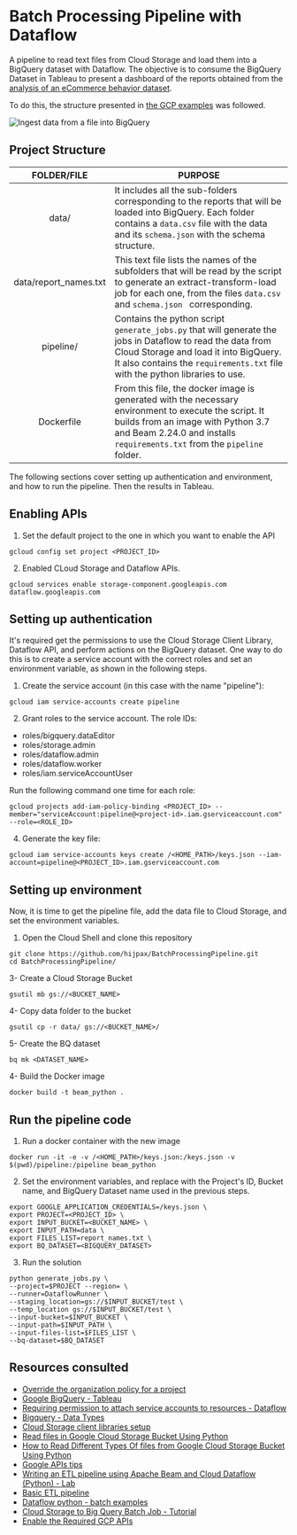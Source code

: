 # Batch Processing Pipeline with Dataflow
A pipeline to read text files from Cloud Storage and load them into a BigQuery dataset with Dataflow. The objective is to consume the BigQuery Dataset in Tableau to present a dashboard of the reports obtained from the [analysis of an eCommerce behavior dataset](https://github.com/hijpax/SparkPractice).

To do this, the structure presented in [the GCP examples](https://github.com/GoogleCloudPlatform/professional-services/tree/main/examples/dataflow-python-examples/batch-examples/cookbook-examples) was followed.

![Ingest data from a file into BigQuery](https://raw.githubusercontent.com/GoogleCloudPlatform/professional-services/main/examples/dataflow-python-examples/batch-examples/cookbook-examples/img/csv_file_to_bigquery.png)

## Project Structure
|      FOLDER/FILE      | PURPOSE                                                                                                                                                                                                                                 |
|:---------------------:|-----------------------------------------------------------------------------------------------------------------------------------------------------------------------------------------------------------------------------------------|
|         data/         | It includes all the sub-folders corresponding to the reports that will be loaded into BigQuery. Each folder contains a ``data.csv`` file with the data and its ``schema.json`` with the schema structure.                               |
| data/report_names.txt | This text file lists the names of the subfolders that will be read by the script to generate an extract-transform-load job for each one, from the files ``data.csv`` and ``schema.json `` corresponding.                                |
|       pipeline/       | Contains the python script ``generate_jobs.py`` that will generate the jobs in Dataflow to read the data from Cloud Storage and load it into BigQuery. It also contains the ``requirements.txt`` file with the python libraries to use. |
|      Dockerfile       | From this file, the docker image is generated with the necessary environment to execute the script. It builds from an image with Python 3.7 and Beam 2.24.0 and installs ``requirements.txt`` from the ``pipeline`` folder.             |


The following sections cover setting up authentication and environment, and how to run the pipeline. Then the results in Tableau.

## Enabling APIs
1. Set the default project to the one in which you want to enable the API
```shell
gcloud config set project <PROJECT_ID>
```
2. Enabled CLoud Storage and Dataflow APIs.
```shell
gcloud services enable storage-component.googleapis.com dataflow.googleapis.com
```
## Setting up authentication
It's required get the permissions to use the Cloud Storage Client Library, Dataflow API, and perform actions on the BigQuery dataset. One way to do this is to create a service account with the correct roles and set an environment variable, as shown in the following steps.

1. Create the service account (in this case with the name "pipeline"):
```shell
gcloud iam service-accounts create pipeline
 ```
2. Grant roles to the service account. The role IDs:
  - roles/bigquery.dataEditor
  - roles/storage.admin
  - roles/dataflow.admin
  - roles/dataflow.worker
  - roles/iam.serviceAccountUser

  Run the following command one time for each role: 

```shell
gcloud projects add-iam-policy-binding <PROJECT_ID> --member="serviceAccount:pipeline@<project-id>.iam.gserviceaccount.com" --role=<ROLE_ID>
   ```
   
4. Generate the key file:

```shell
gcloud iam service-accounts keys create /<HOME_PATH>/keys.json --iam-account=pipeline@<PROJECT_ID>.iam.gserviceaccount.com
```
   
## Setting up environment
Now, it is time to get the pipeline file, add the data file to Cloud Storage, and set the environment variables.

1. Open the Cloud Shell and clone this repository
```shell
git clone https://github.com/hijpax/BatchProcessingPipeline.git
cd BatchProcessingPipeline/
```
3- Create a Cloud Storage Bucket
```shell
gsutil mb gs://<BUCKET_NAME>
```
4- Copy data folder to the bucket
```shell
gsutil cp -r data/ gs://<BUCKET_NAME>/
```
5- Create the BQ dataset
```shell
bq mk <DATASET_NAME>
```
4- Build the Docker image
```shell
docker build -t beam_python .
```

## Run the pipeline code
1. Run a docker container with the new image
```shell
docker run -it -e -v /<HOME_PATH>/keys.json:/keys.json -v $(pwd)/pipeline:/pipeline beam_python
```
2.  Set the environment variables, and replace with the Project's ID, Bucket name, and BigQuery Dataset name used in the previous steps.
```shell
export GOOGLE_APPLICATION_CREDENTIALS=/keys.json \
export PROJECT=<PROJECT_ID> \
export INPUT_BUCKET=<BUCKET_NAME> \
export INPUT_PATH=data \
export FILES_LIST=report_names.txt \
export BQ_DATASET=<BIGQUERY_DATASET>
```
3. Run the solution
```shell
python generate_jobs.py \
--project=$PROJECT --region= \
--runner=DataflowRunner \
--staging_location=gs://$INPUT_BUCKET/test \
--temp_location gs://$INPUT_BUCKET/test \
--input-bucket=$INPUT_BUCKET \
--input-path=$INPUT_PATH \
--input-files-list=$FILES_LIST \
--bq-dataset=$BQ_DATASET 
```


## Resources consulted
* [Override the organization policy for a project](https://cloud.google.com/resource-manager/docs/organization-policy/using-constraints#v2-api_6)
* [Google BigQuery - Tableau](https://help.tableau.com/current/pro/desktop/en-us/examples_googlebigquery.htm)
* [Requiring permission to attach service accounts to resources - Dataflow](https://cloud.google.com/iam/docs/service-accounts-actas#dataproc-dataflow-datafusion)
* [Bigquery - Data Types](https://cloud.google.com/bigquery/docs/reference/standard-sql/data-types#data_type_properties)
* [Cloud Storage client libraries setup](https://cloud.google.com/storage/docs/reference/libraries#client-libraries-install-python)
* [Read files in Google Cloud Storage Bucket Using Python](https://github.com/vigneshSs-07/Cloud-AI-Analytics/tree/main/Cloud%20Storage#hands-on-on-read-files-in-google-cloud-storage-bucket-using-python)
* [How to Read Different Types Of files from Google Cloud Storage Bucket Using Python](https://www.youtube.com/watch?v=bHudgNDyltI&t=117s)
* [Google APIs tips](https://stackoverflow.com/questions/56302658/anonymous-caller-does-not-have-storage-objects-get)
* [Writing an ETL pipeline using Apache Beam and Cloud Dataflow (Python) - Lab](https://www.cloudskillsboost.google/course_sessions/1524821/labs/103668)
* [Basic ETL pipeline](https://github.com/GoogleCloudPlatform/training-data-analyst/blob/master/quests/dataflow_python/1_Basic_ETL/solution/my_pipeline.py)
* [Dataflow python - batch examples](https://github.com/GoogleCloudPlatform/professional-services/tree/main/examples/dataflow-python-examples/batch-examples/cookbook-examples)
* [Cloud Storage to Big Query Batch Job - Tutorial](https://www.youtube.com/watch?v=km9ZR6gVYe0)
* [Enable the Required GCP APIs](https://docs.lacework.com/onboarding/gcp-enable-the-required-apis)
